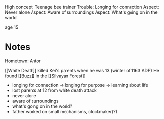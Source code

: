 High concept: Teenage bee trainer
Trouble: Longing for connection
Aspect: Never alone
Aspect: Aware of surroundings
Aspect: What's going on in the world

age 15
# Notes

Hometown: Antor

[[White Death]] killed Kei's parents when he was 13 (winter of 1163 ADP)
He found [[Buzz]] in the [[Silvayan Forest]]
- longing for connection -> longing for purpose -> learning about life 
- lost parents at 12 from white death attack 
- never alone 
- aware of surroundings 
- what's going on in the world?
- father worked on small mechanisms, clockmaker(?)